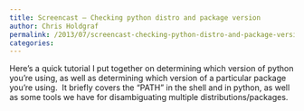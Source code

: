 ```yaml
---
title: Screencast – Checking python distro and package version
author: Chris Holdgraf
permalink: /2013/07/screencast-checking-python-distro-and-package-version/
categories:
---
```

Here&#8217;s a quick tutorial I put together on determining which version of python you&#8217;re using, as well as determining which version of a particular package you&#8217;re using.  It briefly covers the &#8220;PATH&#8221; in the shell and in python, as well as some tools we have for disambiguating multiple distributions/packages.
